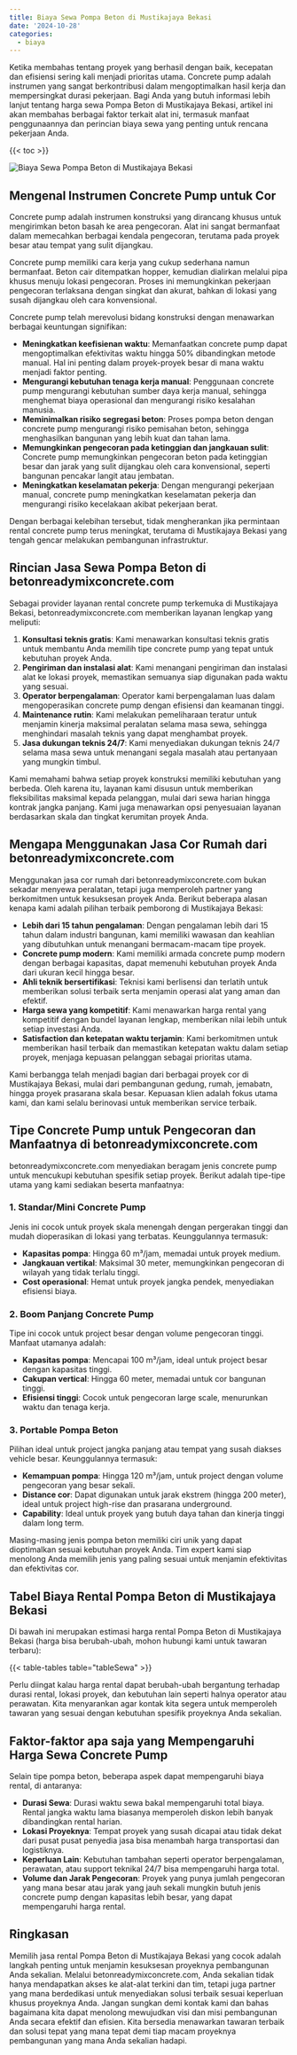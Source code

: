```yaml
---
title: Biaya Sewa Pompa Beton di Mustikajaya Bekasi
date: '2024-10-28'
categories:
  - biaya
---
```


Ketika membahas tentang proyek yang berhasil dengan baik, kecepatan dan efisiensi sering kali menjadi prioritas utama. Concrete pump adalah instrumen yang sangat berkontribusi dalam mengoptimalkan hasil kerja dan mempersingkat durasi pekerjaan. Bagi Anda yang butuh informasi lebih lanjut tentang harga sewa Pompa Beton di Mustikajaya Bekasi, artikel ini akan membahas berbagai faktor terkait alat ini, termasuk manfaat penggunaannya dan perincian biaya sewa yang penting untuk rencana pekerjaan Anda.

{{< toc >}}

![Biaya Sewa Pompa Beton di Mustikajaya Bekasi](https://betoncor8.github.io/pump/concrete-pump%20(16).png)

## Mengenal Instrumen Concrete Pump untuk Cor

Concrete pump adalah instrumen konstruksi yang dirancang khusus untuk mengirimkan beton basah ke area pengecoran. Alat ini sangat bermanfaat dalam memecahkan berbagai kendala pengecoran, terutama pada proyek besar atau tempat yang sulit dijangkau.

Concrete pump memiliki cara kerja yang cukup sederhana namun bermanfaat. Beton cair ditempatkan hopper, kemudian dialirkan melalui pipa khusus menuju lokasi pengecoran. Proses ini memungkinkan pekerjaan pengecoran terlaksana dengan singkat dan akurat, bahkan di lokasi yang susah dijangkau oleh cara konvensional.

Concrete pump telah merevolusi bidang konstruksi dengan menawarkan berbagai keuntungan signifikan:

- **Meningkatkan keefisienan waktu**: Memanfaatkan concrete pump dapat mengoptimalkan efektivitas waktu hingga 50% dibandingkan metode manual. Hal ini penting dalam proyek-proyek besar di mana waktu menjadi faktor penting.
- **Mengurangi kebutuhan tenaga kerja manual**: Penggunaan concrete pump mengurangi kebutuhan sumber daya kerja manual, sehingga menghemat biaya operasional dan mengurangi risiko kesalahan manusia.
- **Meminimalkan risiko segregasi beton**: Proses pompa beton dengan concrete pump mengurangi risiko pemisahan beton, sehingga menghasilkan bangunan yang lebih kuat dan tahan lama.
- **Memungkinkan pengecoran pada ketinggian dan jangkauan sulit**: Concrete pump memungkinkan pengecoran beton pada ketinggian besar dan jarak yang sulit dijangkau oleh cara konvensional, seperti bangunan pencakar langit atau jembatan.
- **Meningkatkan keselamatan pekerja**: Dengan mengurangi pekerjaan manual, concrete pump meningkatkan keselamatan pekerja dan mengurangi risiko kecelakaan akibat pekerjaan berat.

Dengan berbagai kelebihan tersebut, tidak mengherankan jika permintaan rental concrete pump terus meningkat, terutama di Mustikajaya Bekasi yang tengah gencar melakukan pembangunan infrastruktur.

## Rincian Jasa Sewa Pompa Beton di betonreadymixconcrete.com

Sebagai provider layanan rental concrete pump terkemuka di Mustikajaya Bekasi, betonreadymixconcrete.com memberikan layanan lengkap yang meliputi:

1. **Konsultasi teknis gratis**: Kami menawarkan konsultasi teknis gratis untuk membantu Anda memilih tipe concrete pump yang tepat untuk kebutuhan proyek Anda.
2. **Pengiriman dan instalasi alat**: Kami menangani pengiriman dan instalasi alat ke lokasi proyek, memastikan semuanya siap digunakan pada waktu yang sesuai.
3. **Operator berpengalaman**: Operator kami berpengalaman luas dalam mengoperasikan concrete pump dengan efisiensi dan keamanan tinggi.
4. **Maintenance rutin**: Kami melakukan pemeliharaan teratur untuk menjamin kinerja maksimal peralatan selama masa sewa, sehingga menghindari masalah teknis yang dapat menghambat proyek.
5. **Jasa dukungan teknis 24/7**: Kami menyediakan dukungan teknis 24/7 selama masa sewa untuk menangani segala masalah atau pertanyaan yang mungkin timbul.

Kami memahami bahwa setiap proyek konstruksi memiliki kebutuhan yang berbeda. Oleh karena itu, layanan kami disusun untuk memberikan fleksibilitas maksimal kepada pelanggan, mulai dari sewa harian hingga kontrak jangka panjang. Kami juga menawarkan opsi penyesuaian layanan berdasarkan skala dan tingkat kerumitan proyek Anda.

## Mengapa Menggunakan Jasa Cor Rumah dari betonreadymixconcrete.com

Menggunakan jasa cor rumah dari betonreadymixconcrete.com bukan sekadar menyewa peralatan, tetapi juga memperoleh partner yang berkomitmen untuk kesuksesan proyek Anda. Berikut beberapa alasan kenapa kami adalah pilihan terbaik pemborong di Mustikajaya Bekasi:

- **Lebih dari 15 tahun pengalaman**: Dengan pengalaman lebih dari 15 tahun dalam industri bangunan, kami memiliki wawasan dan keahlian yang dibutuhkan untuk menangani bermacam-macam tipe proyek.
- **Concrete pump modern**: Kami memiliki armada concrete pump modern dengan berbagai kapasitas, dapat memenuhi kebutuhan proyek Anda dari ukuran kecil hingga besar.
- **Ahli teknik bersertifikasi**: Teknisi kami berlisensi dan terlatih untuk memberikan solusi terbaik serta menjamin operasi alat yang aman dan efektif.
- **Harga sewa yang kompetitif**: Kami menawarkan harga rental yang kompetitif dengan bundel layanan lengkap, memberikan nilai lebih untuk setiap investasi Anda.
- **Satisfaction dan ketepatan waktu terjamin**: Kami berkomitmen untuk memberikan hasil terbaik dan memastikan ketepatan waktu dalam setiap proyek, menjaga kepuasan pelanggan sebagai prioritas utama.

Kami berbangga telah menjadi bagian dari berbagai proyek cor di Mustikajaya Bekasi, mulai dari pembangunan gedung, rumah, jemabatn, hingga proyek prasarana skala besar. Kepuasan klien adalah fokus utama kami, dan kami selalu berinovasi untuk memberikan service terbaik.

## Tipe Concrete Pump untuk Pengecoran dan Manfaatnya di betonreadymixconcrete.com

betonreadymixconcrete.com menyediakan beragam jenis concrete pump untuk mencukupi kebutuhan spesifik setiap proyek. Berikut adalah tipe-tipe utama yang kami sediakan beserta manfaatnya:

### 1\. Standar/Mini Concrete Pump

Jenis ini cocok untuk proyek skala menengah dengan pergerakan tinggi dan mudah dioperasikan di lokasi yang terbatas. Keunggulannya termasuk:

- **Kapasitas pompa**: Hingga 60 m³/jam, memadai untuk proyek medium.
- **Jangkauan vertikal**: Maksimal 30 meter, memungkinkan pengecoran di wilayah yang tidak terlalu tinggi.
- **Cost operasional**: Hemat untuk proyek jangka pendek, menyediakan efisiensi biaya.

### 2\. Boom Panjang Concrete Pump

Tipe ini cocok untuk project besar dengan volume pengecoran tinggi. Manfaat utamanya adalah:

- **Kapasitas pompa**: Mencapai 100 m³/jam, ideal untuk project besar dengan kapasitas tinggi.
- **Cakupan vertical**: Hingga 60 meter, memadai untuk cor bangunan tinggi.
- **Efisiensi tinggi**: Cocok untuk pengecoran large scale, menurunkan waktu dan tenaga kerja.

### 3\. Portable Pompa Beton

Pilihan ideal untuk project jangka panjang atau tempat yang susah diakses vehicle besar. Keunggulannya termasuk:

- **Kemampuan pompa**: Hingga 120 m³/jam, untuk project dengan volume pengecoran yang besar sekali.
- **Distance cor**: Dapat digunakan untuk jarak ekstrem (hingga 200 meter), ideal untuk project high-rise dan prasarana underground.
- **Capability**: Ideal untuk proyek yang butuh daya tahan dan kinerja tinggi dalam long term.

Masing-masing jenis pompa beton memiliki ciri unik yang dapat dioptimalkan sesuai kebutuhan proyek Anda. Tim expert kami siap menolong Anda memilih jenis yang paling sesuai untuk menjamin efektivitas dan efektivitas cor.

## Tabel Biaya Rental Pompa Beton di Mustikajaya Bekasi

Di bawah ini merupakan estimasi harga rental Pompa Beton di Mustikajaya Bekasi (harga bisa berubah-ubah, mohon hubungi kami untuk tawaran terbaru):

{{< table-tables table="tableSewa" >}}

Perlu diingat kalau harga rental dapat berubah-ubah bergantung terhadap durasi rental, lokasi proyek, dan kebutuhan lain seperti halnya operator atau perawatan. Kita menyarankan agar kontak kita segera untuk memperoleh tawaran yang sesuai dengan kebutuhan spesifik proyeknya Anda sekalian.

## Faktor-faktor apa saja yang Mempengaruhi Harga Sewa Concrete Pump

Selain tipe pompa beton, beberapa aspek dapat mempengaruhi biaya rental, di antaranya:

- **Durasi Sewa**: Durasi waktu sewa bakal mempengaruhi total biaya. Rental jangka waktu lama biasanya memperoleh diskon lebih banyak dibandingkan rental harian.
- **Lokasi Proyeknya**: Tempat proyek yang susah dicapai atau tidak dekat dari pusat pusat penyedia jasa bisa menambah harga transportasi dan logistiknya.
- **Keperluan Lain**: Kebutuhan tambahan seperti operator berpengalaman, perawatan, atau support teknikal 24/7 bisa mempengaruhi harga total.
- **Volume dan Jarak Pengecoran**: Proyek yang punya jumlah pengecoran yang mana besar atau jarak yang jauh sekali mungkin butuh jenis concrete pump dengan kapasitas lebih besar, yang dapat mempengaruhi harga rental.

## Ringkasan

Memilih jasa rental Pompa Beton di Mustikajaya Bekasi yang cocok adalah langkah penting untuk menjamin kesuksesan proyeknya pembangunan Anda sekalian. Melalui betonreadymixconcrete.com, Anda sekalian tidak hanya mendapatkan akses ke alat-alat terkini dan tim, tetapi juga partner yang mana berdedikasi untuk menyediakan solusi terbaik sesuai keperluan khusus proyeknya Anda. Jangan sungkan demi kontak kami dan bahas bagaimana kita dapat menolong mewujudkan visi dan misi pembangunan Anda secara efektif dan efisien. Kita bersedia menawarkan tawaran terbaik dan solusi tepat yang mana tepat demi tiap macam proyeknya pembangunan yang mana Anda sekalian hadapi.
